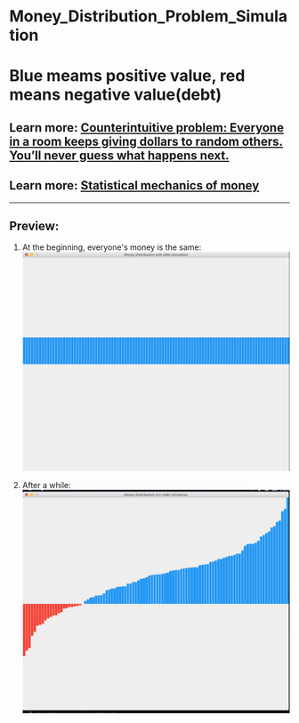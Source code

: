 # Money_Distribution_Problem_Simulation
# Blue meams positive value, red means negative value(debt)
## Learn more: [Counterintuitive problem: Everyone in a room keeps giving dollars to random others. You’ll never guess what happens next.](http://www.decisionsciencenews.com/2017/06/19/counterintuitive-problem-everyone-room-keeps-giving-dollars-random-others-youll-never-guess-happens-next/)
## Learn more: [Statistical mechanics of money](http://www2.physics.umd.edu/~yakovenk/papers/EPJB-17-723-2000.pdf)
---
 
## Preview: 
1. At the beginning, everyone's money is the same:
![app screenshot](app.png)

2. After a while:
![app screenshot2](app2.png)
 
